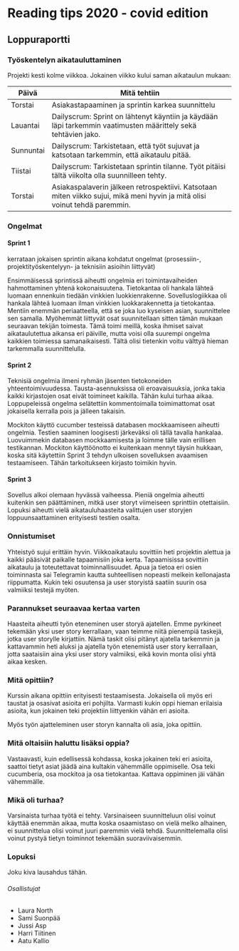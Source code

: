 # Reading tips 2020 - covid edition

## Loppuraportti

### Työskentelyn aikatauluttaminen

Projekti kesti kolme viikkoa. Jokainen viikko kului saman aikataulun mukaan:

Päivä | Mitä tehtiin
------- | -------------
Torstai | Asiakastapaaminen ja sprintin karkea suunnittelu
Lauantai | Dailyscrum: Sprint on lähtenyt käyntiin ja käydään läpi tarkemmin vaatimusten määrittely sekä tehtävien jako.
Sunnuntai | Dailyscrum: Tarkistetaan, että työt sujuvat ja katsotaan tarkemmin, että aikataulu pitää.
Tiistai | Dailyscrum: Tarkistetaan sprintin tilanne. Työt pitäisi tältä viikolta olla suunnilleen tehty.
Torstai | Asiakaspalaverin jälkeen retrospektiivi. Katsotaan miten viikko sujui, mikä meni hyvin ja mitä olisi voinut tehdä paremmin.


### Ongelmat

#### Sprint 1

kerrataan jokaisen sprintin aikana kohdatut ongelmat (prosessiin-, projektityöskentelyyn- ja teknisiin asioihin liittyvät)

Ensimmäisessä sprintissä aiheutti ongelmia eri toimintavaiheiden hahmottaminen yhtenä kokonaisuutena. Tietokantaa oli hankala lähteä luomaan ennenkuin tiedään vinkkien luokkienrakenne. Sovelluslogiikkaa oli hankala lähteä luomaan ilman vinkkien luokkarakennetta ja tietokantaa. Mentiin enemmän periaatteella, että se joka luo kyseisen asian, suunnittelee sen samalla. Myöhemmät liittyvät osat suunnitellaan sitten tämän mukaan seuraavan tekijän toimesta. Tämä toimi meillä, koska ihmiset saivat aikataulutettua aikansa eri päiville, mutta voisi olla suurempi ongelma kaikkien toimiessa samanaikaisesti. Tältä olisi tietenkin voitu välttyä hieman tarkemmalla suunnittelulla. 

#### Sprint 2

Teknisiä ongelmia ilmeni ryhmän jäsenten tietokoneiden yhteentoimivuudessa. Tausta-asennuksissa oli eroavaisuuksia, jonka takia kaikki kirjastojen osat eivät toimineet kaikilla. Tähän kului turhaa aikaa. Loppupeleissä ongelma selätettiin kommentoimalla toimimattomat osat jokaisella kerralla pois ja jälleen takaisin.

Mockiton käyttö cucumber testeissä databasen mockkaamiseen aiheutti ongelmia. Testien saaminen loogisesti järkeväksi oli tällä tavalla hankalaa. Luovuimmekin databasen mockkaamisesta ja loimme tälle vain erillisen testikannan. Mockiton käyttöönotto ei kuitenkaan mennyt täysin hukkaan, koska sitä käytettiin Sprint 3 tehdyn ulkoisen sovelluksen avaamisen testaamiseen. Tähän tarkoitukseen kirjasto toimikin hyvin. 

#### Sprint 3

Sovellus alkoi olemaan hyvässä vaiheessa. Pieniä ongelmia aiheutti kuitenkin sen päättäminen, mitkä user storyt viimeiseen sprinttiin otettaisiin. Lopuksi aiheutti vielä aikatauluhaasteita valittujen user storyjen loppuunsaattaminen erityisesti testien osalta.

### Onnistumiset

Yhteistyö sujui erittäin hyvin. Viikkoaikataulu sovittiin heti projektin alettua ja kaikki pääsivät paikalle tapaamisiin joka kerta. Tapaamisissa sovittiin aikataulu ja toteutettavat toiminnallisuudet. Apua ja tietoa eri osien toiminnasta sai Telegramin kautta suhteellisen nopeasti melkein kellonajasta riippumatta. Kukin teki osuutensa ja user storyistä saatiin suurin osa valmiiksi testejä myöten.

### Parannukset seuraavaa kertaa varten

Haasteita aiheutti työn eteneminen user storyä ajatellen. Emme pyrkineet tekemään yksi user story kerrallaan, vaan teimme niitä pienempiä taskejä, jotka user storylle kirjattiin. Nämä taskit olisi pitänyt ajatella tarkemmin ja kattavammin heti aluksi ja ajatella työn etenemistä user story kerrallaan, jotta saataisiin aina yksi user story valmiiksi, eikä kovin monta olisi yhtä aikaa kesken.

### Mitä opittiin?

Kurssin aikana opittiin erityisesti testaamisesta. Jokaisella oli myös eri taustat ja osasivat asioita eri pohjilta. Varmasti kukin oppi hieman erilaisia asioita, kun jokainen teki projektiin liittyenkin vähän eri asioita.

Myös työn ajatteleminen user storyn kannalta oli asia, joka opittiin.

### Mitä oltaisiin haluttu lisäksi oppia?

Vastaavasti, kuin edellisessä kohdassa, koska jokainen teki eri asioita, saattoi tietyt asiat jäädä aina kultakin vähemmälle oppimiselle. Osa teki cucumberia, osa mockitoa ja osa tietokantaa. Kattava oppiminen jäi vähän vähemmälle.

### Mikä oli turhaa?

Varsinaista turhaa työtä ei tehty. Varsinaiseen suunnitteluun olisi voinut käyttää enemmän aikaa, mutta koska osaamistaso on vielä melko alhainen, ei suunnittelua olisi voinut juuri paremmin vielä tehdä. Suunnittelemalla olisi voinut pystyä tietyn toiminnot tekemään suoraviivaisemmin.

### Lopuksi

Joku kiva lausahdus tähän.

###### Osallistujat
* Laura North
* Sami Suonpää
* Jussi Asp
* Harri Tiitinen
* Aatu Kallio
